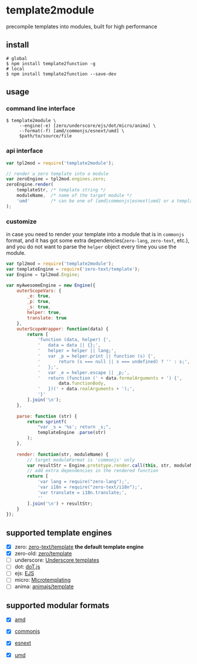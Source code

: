 # template2module

precompile templates into modules, built for high performance

## install

```shell
# global
$ npm install template2function -g
# local
$ npm install template2function --save-dev
```

## usage

### command line interface

```shell
$ template2module \
     --engine(-e) [zero/underscore/ejs/dot/micro/anima] \
     --format(-f) [amd/commonjs/esnext/umd] \
     $path/to/source/file
```

### api interface

```javascript
var tpl2mod = require('template2module');

// render a zero template into a module
var zeroEngine = tpl2mod.engines.zero;
zeroEngine.render(
    templateStr, /* template string */
    moduleName,  /* name of the target module */
    'umd'        /* can be one of [amd|commonjs|esnext|umd] or a template render function*/
);
```

### customize

in case you need to render your template into a module that is in `commonjs` format, and it has got some extra dependencies(`zero-lang`, `zero-text`, etc.), and you do not want to parse the `helper` object every time you use the module.

```javascript
var tpl2mod = require('template2module');
var templateEngine = require('zero-text/template');
var Engine = tpl2mod.Engine;

var myAwesomeEngine = new Engine({
    outerScopeVars: {
        _e: true,
        _p: true,
        _s: true,
        helper: true,
        translate: true
    },
    outerScopeWrapper: function(data) {
        return [
            'function (data, helper) {',
            '   data = data || {};',
            '   helper = helper || lang;',
            '   var _p = helper.print || function (s) {',
            '       return (s === null || s === undefined) ? '' : s;',
            '   };',
            '   var _e = helper.escape || _p;',
            '   return (function (' + data.formalArguments + ') {',
                    data.functionBody,
            '   })(' + data.realArguments + ');',
            '}'
        ].join('\n');
    },
    
    parse: function (str) {
        return sprintf(
            "var _s = '%s'; return _s;",
            templateEngine .parse(str)
        );
    },
    
    render: function(str, moduleName) {
        // target moduleFormat is 'commonjs' only
        var resultStr = Engine.prototype.render.call(this, str, moduleName, 'commonjs');
        // add extra dependencies in the rendered function
        return [
            'var lang = require("zero-lang");',
            'var i18n = require("zero-text/i18n");',
            'var translate = i18n.translate;',
            ''
        ].join('\n') + resultStr;
    }
});
```

## supported template engines

- [x] zero: [zero-text/template](https://github.com/zero/zero-text/blob/master/template.js) **the default template engine**
- [x] zero-old: [zero/template](http://gitlab.alibaba-inc.com/zeroui/zero/blob/master/src/zero/template.js)
- [ ] underscore: [Underscore templates](http://underscorejs.org/#template)
- [ ] dot: [doT.js](https://github.com/olado/doT)
- [ ] ejs: [EJS](https://github.com/tj/ejs)
- [ ] micro: [Microtemplating](http://ejohn.org/blog/javascript-micro-templating)
- [ ] anima: [animajs/template](http://gitlab.alibaba-inc.com/animajs/template)

## supported modular formats

- [x] [amd](https://github.com/amdjs/amdjs-api/blob/master/AMD.md)
- [x] [commonjs](http://www.commonjs.org/)
- [x] [esnext](https://github.com/tc39/ecma262)
- [x] [umd](https://github.com/umdjs/umd)

